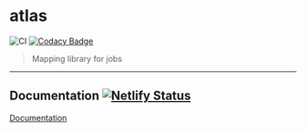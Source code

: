 # atlas

![CI](https://github.com/chronark/atlas/workflows/CI/badge.svg)
[![Codacy Badge](https://api.codacy.com/project/badge/Grade/c618792ef53b41f985938ce5a6693fb0)](https://app.codacy.com/manual/athomas5493/atlas?utm_source=github.com&utm_medium=referral&utm_content=chronark/atlas&utm_campaign=Badge_Grade_Dashboard)

> Mapping library for jobs

---

## Documentation [![Netlify Status](https://api.netlify.com/api/v1/badges/78c2f1e4-5c7d-4ec3-be46-68214474c761/deploy-status)](https://app.netlify.com/sites/atlas-documentation/deploys)

[Documentation](https://atlas-documentation.netlify.com)
